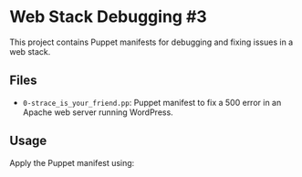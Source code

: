 # Web Stack Debugging #3

This project contains Puppet manifests for debugging and fixing issues in a web stack.

## Files

- `0-strace_is_your_friend.pp`: Puppet manifest to fix a 500 error in an Apache web server running WordPress.

## Usage

Apply the Puppet manifest using:
